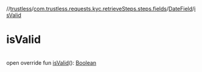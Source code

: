 //[trustless](../../../index.md)/[com.trustless.requests.kyc.retrieveSteps.steps.fields](../index.md)/[DateField](index.md)/[isValid](is-valid.md)

# isValid

\
open override fun [isValid](is-valid.md)(): [Boolean](https://kotlinlang.org/api/latest/jvm/stdlib/kotlin/-boolean/index.html)
